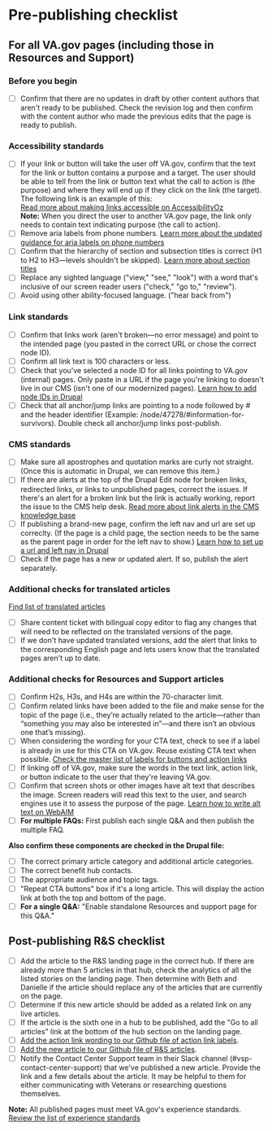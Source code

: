 # Pre-publishing checklist

## For all VA.gov pages (including those in Resources and Support)

### Before you begin
- [ ] Confirm that there are no updates in draft by other content authors that aren't ready to be published. Check the revision log and then confirm with the content author who made the previous edits that the page is ready to publish.

### Accessibility standards

- [ ] If your link or button will take the user off VA.gov, confirm that the text for the link or button contains a purpose and a target. The user should be able to tell from the link or button text what the call to action is (the purpose) and where they will end up if they click on the link (the target). The following link is an example of this: <br>[Read more about making links accessible on AccessibilityOz](https://www.accessibilityoz.com/2014/02/links-and-accessibility/)</br> 
**Note:** When you direct the user to another VA.gov page, the link only needs to contain text indicating purpose (the call to action).
- [ ] Remove aria labels from phone numbers. [Learn more about the updated guidance for aria labels on phone numbers](https://design.va.gov/content-style-guide/dates-and-numbers#phone-numbers)
- [ ] Confirm that the hierarchy of section and subsection titles is correct (H1 to H2 to H3—levels shouldn't be skipped). [Learn more about section titles](https://design.va.gov/content-style-guide/page-titles-and-section-titles)
- [ ] Replace any sighted language ("view," "see," "look") with a word that's inclusive of our screen reader users ("check," "go to," "review").
- [ ] Avoid using other ability-focused language. ("hear back from")

### Link standards

- [ ] Confirm that links work (aren't broken—no error message) and point to the intended page (you pasted in the correct URL or chose the correct node ID).
- [ ] Confirm all link text is 100 characters or less.
- [ ] Check that you've selected a node ID for all links pointing to VA.gov (internal) pages. Only paste in a URL if the page you're linking to doesn't live in our CMS (isn't one of our modernized pages). [Learn how to add node IDs in Drupal](https://github.com/department-of-veterans-affairs/va.gov-team/blob/master/teams/vsa/teams/sitewide-content/how-to-do-different-tasks/linking-with-node-ids.md) 
- [ ] Check that all anchor/jump links are pointing to a node followed by # and the header identifier (Example: /node/47278/#information-for-survivors). Double check all anchor/jump links post-publish. 

### CMS standards

- [ ] Make sure all apostrophes and quotation marks are curly not straight. (Once this is automatic in Drupal, we can remove this item.)
- [ ] If there are alerts at the top of the Drupal Edit node for broken links, redirected links, or links to unpublished pages, correct the issues. If there's an alert for a broken link but the link is actually working, report the issue to the CMS help desk. [Read more about link alerts in the CMS knowledge base](https://prod.cms.va.gov/help/cms-basics/how-to-fix-broken-links-and-redirects)
- [ ] If publishing a brand-new page, confirm the left nav and url are set up correclty. (If the page is a child page, the section needs to be the same as the parent page in order for the left nav to show.) [Learn how to set up a url and left nav in Drupal](https://github.com/department-of-veterans-affairs/va.gov-team/blob/master/teams/vsa/teams/sitewide-content/how-to-do-different-tasks/adding-left-nav-and-url.md)
- [ ] Check if the page has a new or updated alert. If so, publish the alert separately. 

### Additional checks for translated articles
[Find list of translated articles](https://github.com/department-of-veterans-affairs/va.gov-team/blob/master/teams/vsa/teams/sitewide-content/translation-work/list%20of%20translated%20pages.md)

- [ ] Share content ticket with bilingual copy editor to flag any changes that will need to be reflected on the translated versions of the page.
- [ ] If we don't have updated translated versions, add the alert that links to the corresponding English page and lets users know that the translated pages aren't up to date.

### Additional checks for Resources and Support articles

- [ ] Confirm H2s, H3s, and H4s are within the 70-character limit.
- [ ] Confirm related links have been added to the file and make sense for the topic of the page (i.e., they’re actually related to the article—rather than “something you may also be interested in”—and there isn’t an obvious one that’s missing). 
- [ ] When considering the wording for your CTA text, check to see if a label is already in use for this CTA on VA.gov. Reuse existing CTA text when possible. [Check the master list of labels for buttons and action links](https://github.com/department-of-veterans-affairs/va.gov-team/blob/master/teams/vsa/teams/sitewide-content/resources-and-support/rs-cta-button-audit.md)
- [ ] If linking off of VA.gov, make sure the words in the text link, action link, or button indicate to the user that they're leaving VA.gov.
- [ ] Confirm that screen shots or other images have alt text that describes the image. Screen readers will read this text to the user, and search engines use it to assess the purpose of the page. [Learn how to write alt text on WebAIM](https://webaim.org/techniques/alttext/)
- [ ] **For multiple FAQs:** First publish each single Q&A and then publish the multiple FAQ.

**Also confirm these components are checked in the Drupal file:**</br>
- [ ] The correct primary article category and additional article categories. 
- [ ] The correct benefit hub contacts. 
- [ ] The appropriate audience and topic tags. 
- [ ] "Repeat CTA buttons" box if it's a long article. This will display the action link at both the top and bottom of the page.
- [ ] **For a single Q&A:** "Enable standalone Resources and support page for this Q&A."

## Post-publishing R&S checklist

- [ ] Add the article to the R&S landing page in the correct hub. If there are already more than 5 articles in that hub, check the analytics of all the listed stories on the landing page. Then determine with Beth and Danielle if the article should replace any of the articles that are currently on the page.
- [ ] Determine if this new article should be added as a related link on any live articles.
- [ ] If the article is the sixth one in a hub to be published, add the "Go to all articles" link at the bottom of the hub section on the landing page.
- [ ] [Add the action link wording to our Github file of action link labels](https://github.com/department-of-veterans-affairs/va.gov-team/blob/master/teams/digital-experience/sitewide-content/resources-and-support/rs-cta-button-audit.md).
- [ ] [Add the new article to our Github file of R&S articles](https://github.com/department-of-veterans-affairs/va.gov-team/blob/master/teams/digital-experience/sitewide-content/resources-and-support/resources-and-support-article-list.md).
- [ ] Notify the Contact Center Support team in their Slack channel (#vsp-contact-center-support) that we've published a new article. Provide the link and a few details about the article. It may be helpful to them for either communicating with Veterans or researching questions themselves. 

**Note:** All published pages must meet VA.gov's experience standards. [Review the list of experience standards](https://depo-platform-documentation.scrollhelp.site/collaboration-cycle/VA.gov-experience-standards.1683980311.html)  
